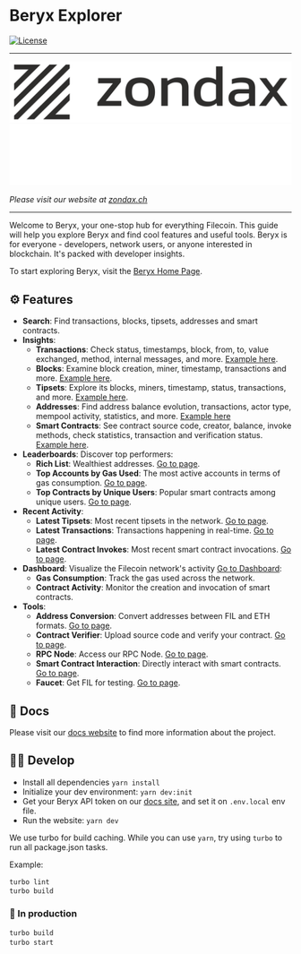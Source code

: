# Beryx Explorer

[![License](https://img.shields.io/badge/License-Apache%202.0-blue.svg)](https://opensource.org/licenses/Apache-2.0)

---

![zondax_light](docs/assets/zondax_light.png#gh-light-mode-only)
![zondax_dark](docs/assets/zondax_dark.png#gh-dark-mode-only)

_Please visit our website at [zondax.ch](https://zondax.ch)_

---


Welcome to Beryx, your one-stop hub for everything Filecoin. This guide will help you explore Beryx and find cool features and useful tools. Beryx is for everyone - developers, network users, or anyone interested in blockchain. It's packed with developer insights.

To start exploring Beryx, visit the [Beryx Home Page](https://beryx.io/).

## :gear: Features

- **Search**: Find transactions, blocks, tipsets, addresses and smart contracts.
- **Insights**:
  - **Transactions**: Check status, timestamps, block, from, to, value exchanged, method, internal messages, and more. [Example here](https://beryx.io/v1/search/fil/mainnet/txs/bafy2bzaceab3xcn7qkcuj5oyifa6dn3ihke55bdmerphef4r6aorjdhk3uriq).
  - **Blocks**: Examine block creation, miner, timestamp, transactions and more. [Example here](https://beryx.io/v1/search/fil/mainnet/block-cid/bafy2bzaceb2udtsfnbz6viwq3mscy4msh4tcr5lhy7fscweovpsk4ksnl4sgu).
  - **Tipsets**: Explore its blocks, miners, timestamp, status, transactions, and more. [Example here](https://beryx.io/v1/search/fil/mainnet/tipset/2708613).
  - **Addresses**: Find address balance evolution, transactions, actor type, mempool activity, statistics, and more. [Example here](https://beryx.io/v1/search/fil/mainnet/address/f3u54wclxf5osictiuptwyhnu5nmdma6cdum4n7pdmanmflqt25srrtlwxjur5uhly2k476dhfwrierfa6o5pa)
  - **Smart Contracts**: See contract source code, creator, balance, invoke methods, check statistics, transaction and verification status. [Example here](https://beryx.io/v1/search/fil/mainnet/address/f410fg6dyyyr5q7k6tg7kmavzw4uimz3phxxqmfk2mky).
- **Leaderboards**: Discover top performers:
  - **Rich List**: Wealthiest addresses. [Go to page](https://beryx.io/leaderboard).
  - **Top Accounts by Gas Used**: The most active accounts in terms of gas consumption. [Go to page](https://beryx.io/leaderboard).
  - **Top Contracts by Unique Users**: Popular smart contracts among unique users. [Go to page](https://beryx.io/leaderboard).
- **Recent Activity**:
  - **Latest Tipsets**: Most recent tipsets in the network. [Go to page](https://beryx.io/recent_activity?tab=tipsets).
  - **Latest Transactions**: Transactions happening in real-time. [Go to page](https://beryx.io/recent_activity?tab=transactions).
  - **Latest Contract Invokes**: Most recent smart contract invocations. [Go to page](https://beryx.io/recent_activity?tab=contracts).
- **Dashboard**: Visualize the Filecoin network's activity [Go to Dashboard](https://beryx.io/dashboard):
  - **Gas Consumption**: Track the gas used across the network.
  - **Contract Activity**: Monitor the creation and invocation of smart contracts.
- **Tools**:
  - **Address Conversion**: Convert addresses between FIL and ETH formats. [Go to page](https://beryx.io/address_converter).
  - **Contract Verifier**: Upload source code and verify your contract. [Go to page](https://beryx.io/contract_verifier).
  - **RPC Node**: Access our RPC Node. [Go to page](https://beryx.io/rpc).
  - **Smart Contract Interaction**: Directly interact with smart contracts. [Go to page](https://beryx.io/interact).
  - **Faucet**: Get FIL for testing. [Go to page](https://beryx.io/faucet).

## :book: Docs

Please visit our [docs website](https://docs.zondax.ch/beryx-explorer) to find more information about the project.



## 🧑‍💻 Develop

- Install all dependencies `yarn install`
- Initialize your dev environment: `yarn dev:init`
- Get your Beryx API token on our [docs site](https://docs.zondax.ch/beryx-api), and set it on `.env.local` env file.
- Run the website: `yarn dev`

We use turbo for build caching. While you can use `yarn`, try using `turbo` to run all package.json tasks.

Example:

```
turbo lint
turbo build
```

### :rocket: In production

```bash
turbo build
turbo start
```
